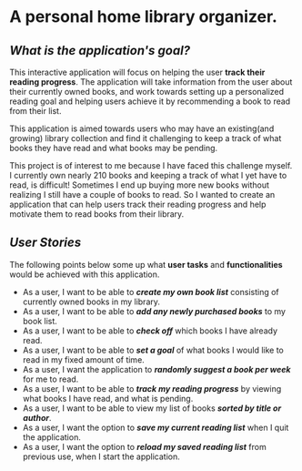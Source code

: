 # A personal home library organizer.

## *What is the application's goal?*

This interactive application will focus on helping the user **track their reading progress**.
The application will take information from the user about their currently owned books,
and work towards setting up a personalized reading goal and helping users achieve it by 
recommending a book to read from their list. 

This application is aimed towards users who may have an existing(and growing) library 
collection and find it challenging to keep a track of what books they have read and what 
books may be pending. 

This project is of interest to me because I have faced this challenge myself. I currently 
own nearly 210 books and keeping a track of what I yet have to read, is difficult!
Sometimes I end up buying more new books without realizing I still have a couple of books
to read. So I wanted to create an application that can help users track their reading
progress and help motivate them to read books from their library.


## *User Stories*

The following points below some up what **user tasks** and **functionalities** would be 
achieved with this application. 

- As a user, I want to be able to ***create my own book list*** consisting of 
currently owned books in my library.
- As a user, I want to be able to ***add any newly purchased books*** to my book list.
- As a user, I want to be able to ***check off*** which books I have already read.
- As a user, I want to be able to ***set a goal*** of what books I would like to read 
in my fixed amount of time.
- As a user, I want the application to ***randomly suggest a book per week*** for me to read.
- As a user, I want to be able to ***track my reading progress*** by viewing what books 
I have read, and what is pending.
- As a user, I want to be able to view my list of books ***sorted by title or author***.
- As a user, I want the option to ***save my current reading list*** when I quit the application.
- As a user, I want the option to ***reload my saved reading list*** from previous use, 
when I start the application.




